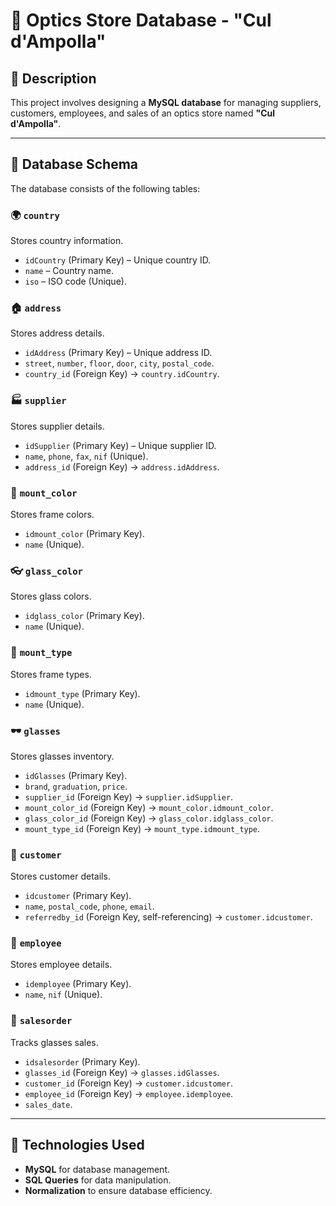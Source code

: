 # 🏥 Optics Store Database - "Cul d'Ampolla"

## 📄 Description

This project involves designing a **MySQL database** for managing suppliers, customers, employees, and sales of an optics store named **"Cul d'Ampolla"**.

---

## 🚀 Database Schema

The database consists of the following tables:

### 🌍 `country`
Stores country information.
- `idCountry` (Primary Key) – Unique country ID.
- `name` – Country name.
- `iso` – ISO code (Unique).

### 🏠 `address`
Stores address details.
- `idAddress` (Primary Key) – Unique address ID.
- `street`, `number`, `floor`, `door`, `city`, `postal_code`.
- `country_id` (Foreign Key) → `country.idCountry`.

### 🏭 `supplier`
Stores supplier details.
- `idSupplier` (Primary Key) – Unique supplier ID.
- `name`, `phone`, `fax`, `nif` (Unique).
- `address_id` (Foreign Key) → `address.idAddress`.

### 🎨 `mount_color`
Stores frame colors.
- `idmount_color` (Primary Key).
- `name` (Unique).

### 👓 `glass_color`
Stores glass colors.
- `idglass_color` (Primary Key).
- `name` (Unique).

### 🔧 `mount_type`
Stores frame types.
- `idmount_type` (Primary Key).
- `name` (Unique).

### 🕶️ `glasses`
Stores glasses inventory.
- `idGlasses` (Primary Key).
- `brand`, `graduation`, `price`.
- `supplier_id` (Foreign Key) → `supplier.idSupplier`.
- `mount_color_id` (Foreign Key) → `mount_color.idmount_color`.
- `glass_color_id` (Foreign Key) → `glass_color.idglass_color`.
- `mount_type_id` (Foreign Key) → `mount_type.idmount_type`.

### 🧑 `customer`
Stores customer details.
- `idcustomer` (Primary Key).
- `name`, `postal_code`, `phone`, `email`.
- `referredby_id` (Foreign Key, self-referencing) → `customer.idcustomer`.

### 👔 `employee`
Stores employee details.
- `idemployee` (Primary Key).
- `name`, `nif` (Unique).

### 🛒 `salesorder`
Tracks glasses sales.
- `idsalesorder` (Primary Key).
- `glasses_id` (Foreign Key) → `glasses.idGlasses`.
- `customer_id` (Foreign Key) → `customer.idcustomer`.
- `employee_id` (Foreign Key) → `employee.idemployee`.
- `sales_date`.

---

## 💾 Technologies Used
- **MySQL** for database management.
- **SQL Queries** for data manipulation.
- **Normalization** to ensure database efficiency.

```
